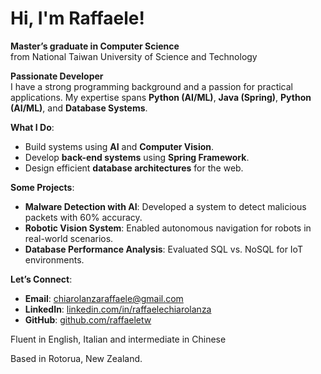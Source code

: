 # Hi, I'm Raffaele! 

**Master’s graduate in Computer Science**  
from National Taiwan University of Science and Technology  

**Passionate Developer**  
I have a strong programming background and a passion for practical applications. My expertise spans **Python (AI/ML)**, **Java (Spring)**, **Python (AI/ML)**, and **Database Systems**.

**What I Do**:
- Build systems using **AI** and **Computer Vision**.
- Develop **back-end systems** using **Spring Framework**.
- Design efficient **database architectures** for the web.

**Some Projects**:
- **Malware Detection with AI**: Developed a system to detect malicious packets with 60% accuracy.  
- **Robotic Vision System**: Enabled autonomous navigation for robots in real-world scenarios.  
- **Database Performance Analysis**: Evaluated SQL vs. NoSQL for IoT environments.  

**Let’s Connect**:  
- **Email**: chiarolanzaraffaele@gmail.com  
- **LinkedIn**: [linkedin.com/in/raffaelechiarolanza](https://linkedin.com/in/raffaelechiarolanza)  
- **GitHub**: [github.com/raffaeletw](https://github.com/raffaeletw)  

Fluent in English, Italian and intermediate in Chinese 

Based in Rotorua, New Zealand.  
